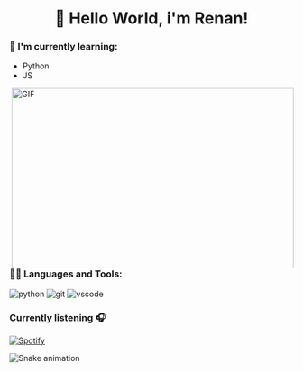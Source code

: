<div align="center">
<h1> 🎉 Hello World, i'm Renan! </h1>
</div>



### 📖 I'm currently learning:

- Python
- JS

<img align="right" alt="GIF" src="https://media.giphy.com/media/2IudUHdI075HL02Pkk/giphy.gif" width="500" height="320" />

### 👨‍💻 Languages and Tools:

<img src="https://img.shields.io/badge/Python-3776AB?style=for-the-badge&logo=python&logoColor=white" alt="python">
<img src="https://img.shields.io/badge/Git-F05032?style=for-the-badge&logo=git&logoColor=white" alt="git">
<img src="https://img.shields.io/badge/Visual_Studio_Code-0078D4?style=for-the-badge&logo=visual%20studio%20code&logoColor=white" alt="vscode">


### Currently listening 🎧

[![Spotify](https://spotify-now-playing-kappa-gray.vercel.app/api/spotify)](https://open.spotify.com/user/22fpwypx3k54d2pduknpucayq)

![Snake animation](https://github.com/Renansd1/Renansd1/blob/output/github-contribution-grid-snake.svg)
